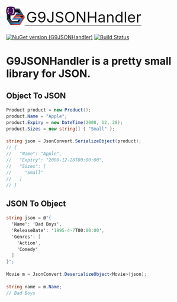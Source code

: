 <a href="https://www.nuget.org/profiles/ImanKari"><img src="https://github.com/ImanKari/G9JSONHandler/blob/main/G9JSONHandler/G9JSONHandler/G9-Icon.png?raw=true" width="50"/> <label style="position: relative; top: -6.9px;font-size: 39.9px">G9JSONHandler</label></a>

[![NuGet version (G9JSONHandler)](https://img.shields.io/nuget/v/G9JSONHandler.svg?style=flat-square)](https://www.nuget.org/packages/G9JSONHandler/)
[![Build Status](https://g9tm.visualstudio.com/G9JSONHandler/_apis/build/status/G9JSONHandler?branchName=main)](https://g9tm.visualstudio.com/G9JSONHandler/_build/latest?definitionId=14&branchName=main)

# G9JSONHandler is a pretty small library for JSON.

## Object To JSON

```csharp
Product product = new Product();
product.Name = "Apple";
product.Expiry = new DateTime(2008, 12, 28);
product.Sizes = new string[] { "Small" };

string json = JsonConvert.SerializeObject(product);
// {
//   "Name": "Apple",
//   "Expiry": "2008-12-28T00:00:00",
//   "Sizes": [
//     "Small"
//   ]
// }
```

## JSON To Object

```csharp
string json = @"{
  'Name': 'Bad Boys',
  'ReleaseDate': '1995-4-7T00:00:00',
  'Genres': [
    'Action',
    'Comedy'
  ]
}";

Movie m = JsonConvert.DeserializeObject<Movie>(json);

string name = m.Name;
// Bad Boys
```

